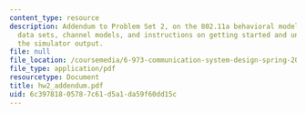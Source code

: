 ```yaml
---
content_type: resource
description: Addendum to Problem Set 2, on the 802.11a behavioral model. Includes
  data sets, channel models, and instructions on getting started and understanding
  the simulator output.
file: null
file_location: /coursemedia/6-973-communication-system-design-spring-2006/6c39781805787c61d5a1da59f60dd15c_hw2_addendum.pdf
file_type: application/pdf
resourcetype: Document
title: hw2_addendum.pdf
uid: 6c397818-0578-7c61-d5a1-da59f60dd15c
---
```

